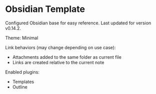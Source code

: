 # Obsidian Template

Configured Obsidian base for easy reference. Last updated for version v0.14.2. 

Theme: Minimal 

Link behaviors (may change depending on use case):
- Attachments added to the same folder as current file
- Links are created relative to the current note

Enabled plugins:
- Templates
- Outline
